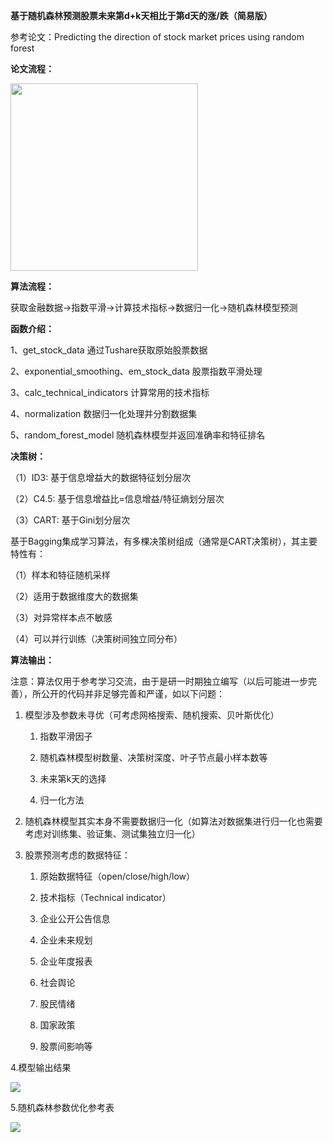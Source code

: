 **基于随机森林预测股票未来第d+k天相比于第d天的涨/跌（简易版）**

参考论文：Predicting the direction of stock market prices using random forest 

**论文流程：**

<img src="https://github.com/jm199504/Financial-Prediction/blob/master/Financial-Prediction-Random-Forest/images/model.png" width="300">

**算法流程：**

获取金融数据->指数平滑->计算技术指标->数据归一化->随机森林模型预测

**函数介绍：**

1、get_stock_data 通过Tushare获取原始股票数据 

2、exponential_smoothing、em_stock_data 股票指数平滑处理 

3、calc_technical_indicators 计算常用的技术指标 

4、normalization 数据归一化处理并分割数据集 

5、random_forest_model 随机森林模型并返回准确率和特征排名

**决策树：**

（1）ID3: 基于信息增益大的数据特征划分层次

（2）C4.5: 基于信息增益比=信息增益/特征熵划分层次

（3）CART: 基于Gini划分层次

基于Bagging集成学习算法，有多棵决策树组成（通常是CART决策树），其主要特性有：

（1）样本和特征随机采样

（2）适用于数据维度大的数据集

（3）对异常样本点不敏感

（4）可以并行训练（决策树间独立同分布）

**算法输出：**

注意：算法仅用于参考学习交流，由于是研一时期独立编写（以后可能进一步完善），所公开的代码并非足够完善和严谨，如以下问题：

1. 模型涉及参数未寻优（可考虑网格搜索、随机搜索、贝叶斯优化）

   1. 指数平滑因子
   
   2. 随机森林模型树数量、决策树深度、叶子节点最小样本数等
   
   3. 未来第k天的选择
   
   4. 归一化方法
   
2. 随机森林模型其实本身不需要数据归一化（如算法对数据集进行归一化也需要考虑对训练集、验证集、测试集独立归一化）

3. 股票预测考虑的数据特征：

   1. 原始数据特征（open/close/high/low）
   
   2. 技术指标（Technical indicator）
   
   3. 企业公开公告信息
   
   4. 企业未来规划
   
   5. 企业年度报表
   
   6. 社会舆论
   
   7. 股民情绪
   
   8. 国家政策
   
   9. 股票间影响等
   
4.模型输出结果

<img src="https://github.com/jm199504/Financial-Prediction/blob/master/Financial-Prediction-Random-Forest/images/result.png">

5.随机森林参数优化参考表

<img src="https://github.com/jm199504/Financial-Prediction/blob/master/Financial-Prediction-Random-Forest/images/param.png">

